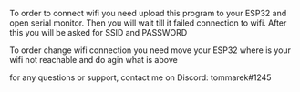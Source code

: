   To order to connect wifi you need upload this program to your ESP32 and open serial monitor.
  Then you will wait till it failed connection to wifi. After this you will be asked for SSID and PASSWORD

  To order change wifi connection you need move your ESP32 where is your wifi not reachable and do agin what is above

  for any questions or support, contact me on Discord: tommarek#1245
